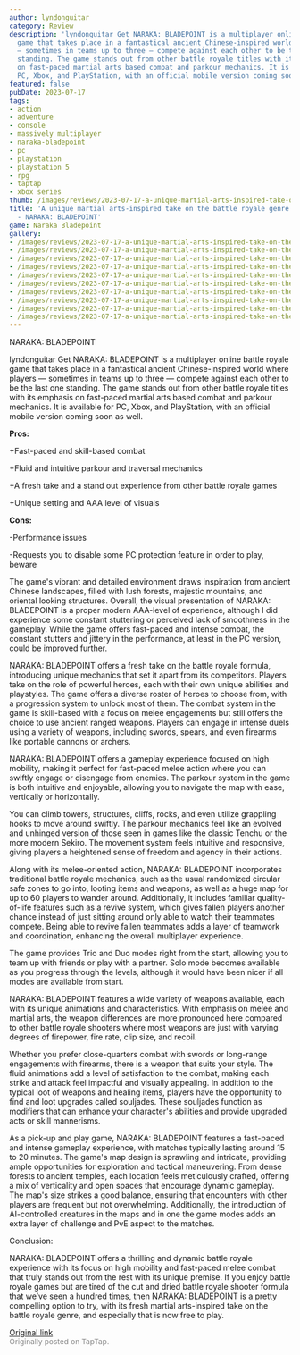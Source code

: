 ```yaml
---
author: lyndonguitar
category: Review
description: 'lyndonguitar Get NARAKA: BLADEPOINT is a multiplayer online battle royale
  game that takes place in a fantastical ancient Chinese-inspired world where players
  — sometimes in teams up to three — compete against each other to be the last one
  standing. The game stands out from other battle royale titles with its emphasis
  on fast-paced martial arts based combat and parkour mechanics. It is available for
  PC, Xbox, and PlayStation, with an official mobile version coming soon as well.'
featured: false
pubDate: 2023-07-17
tags:
- action
- adventure
- console
- massively multiplayer
- naraka-bladepoint
- pc
- playstation
- playstation 5
- rpg
- taptap
- xbox series
thumb: /images/reviews/2023-07-17-a-unique-martial-arts-inspired-take-on-the-battle-royale-genre--full-review---naraka-blad-0.avif
title: 'A unique martial arts-inspired take on the battle royale genre | Full Review
  - NARAKA: BLADEPOINT'
game: Naraka Bladepoint
gallery:
- /images/reviews/2023-07-17-a-unique-martial-arts-inspired-take-on-the-battle-royale-genre--full-review---naraka-blad-0.avif
- /images/reviews/2023-07-17-a-unique-martial-arts-inspired-take-on-the-battle-royale-genre--full-review---naraka-blad-1.avif
- /images/reviews/2023-07-17-a-unique-martial-arts-inspired-take-on-the-battle-royale-genre--full-review---naraka-blad-2.avif
- /images/reviews/2023-07-17-a-unique-martial-arts-inspired-take-on-the-battle-royale-genre--full-review---naraka-blad-3.avif
- /images/reviews/2023-07-17-a-unique-martial-arts-inspired-take-on-the-battle-royale-genre--full-review---naraka-blad-4.avif
- /images/reviews/2023-07-17-a-unique-martial-arts-inspired-take-on-the-battle-royale-genre--full-review---naraka-blad-5.avif
- /images/reviews/2023-07-17-a-unique-martial-arts-inspired-take-on-the-battle-royale-genre--full-review---naraka-blad-6.avif
- /images/reviews/2023-07-17-a-unique-martial-arts-inspired-take-on-the-battle-royale-genre--full-review---naraka-blad-7.avif
- /images/reviews/2023-07-17-a-unique-martial-arts-inspired-take-on-the-battle-royale-genre--full-review---naraka-blad-8.avif
- /images/reviews/2023-07-17-a-unique-martial-arts-inspired-take-on-the-battle-royale-genre--full-review---naraka-blad-9.avif
---
```

NARAKA: BLADEPOINT

lyndonguitar
Get
NARAKA: BLADEPOINT is a multiplayer online battle royale game that takes place in a fantastical ancient Chinese-inspired world where players — sometimes in teams up to three — compete against each other to be the last one standing. The game stands out from other battle royale titles with its emphasis on fast-paced martial arts based combat and parkour mechanics. It is available for PC, Xbox, and PlayStation, with an official mobile version coming soon as well.


**Pros:**


+Fast-paced and skill-based combat

+Fluid and intuitive parkour and traversal mechanics

+A fresh take and a stand out experience from other battle royale games

+Unique setting and AAA level of visuals


**Cons:**


-Performance issues

-Requests you to disable some PC protection feature in order to play, beware

The game's vibrant and detailed environment draws inspiration from ancient Chinese landscapes, filled with lush forests, majestic mountains, and oriental looking structures. Overall, the visual presentation of NARAKA: BLADEPOINT is a proper modern AAA-level of experience, although I did experience some constant stuttering or perceived lack of smoothness in the gameplay. While the game offers fast-paced and intense combat, the constant stutters and jittery in the performance, at least in the PC version, could be improved further.

NARAKA: BLADEPOINT offers a fresh take on the battle royale formula, introducing unique mechanics that set it apart from its competitors. Players take on the role of powerful heroes, each with their own unique abilities and playstyles. The game offers a diverse roster of heroes to choose from, with a progression system to unlock most of them. The combat system in the game is skill-based with a focus on melee engagements but still offers the choice to use ancient ranged weapons. Players can engage in intense duels using a variety of weapons, including swords, spears, and even firearms like portable cannons or archers.

NARAKA: BLADEPOINT offers a gameplay experience focused on high mobility, making it perfect for fast-paced melee action where you can swiftly engage or disengage from enemies. The parkour system in the game is both intuitive and enjoyable, allowing you to navigate the map with ease, vertically or horizontally.

You can climb towers, structures, cliffs, rocks, and even utilize grappling hooks to move around swiftly. The parkour mechanics feel like an evolved and unhinged version of those seen in games like the classic Tenchu or the more modern Sekiro. The movement system feels intuitive and responsive, giving players a heightened sense of freedom and agency in their actions.

Along with its melee-oriented action, NARAKA: BLADEPOINT incorporates traditional battle royale mechanics, such as the usual randomized circular safe zones to go into, looting items and weapons, as well as a huge map for up to 60 players to wander around. Additionally, it includes familiar quality-of-life features such as a revive system, which gives fallen players another chance instead of just sitting around only able to watch their teammates compete. Being able to revive fallen teammates adds a layer of teamwork and coordination, enhancing the overall multiplayer experience.

The game provides Trio and Duo modes right from the start, allowing you to team up with friends or play with a partner. Solo mode becomes available as you progress through the levels, although it would have been nicer if all modes are available from start.

NARAKA: BLADEPOINT features a wide variety of weapons available, each with its unique animations and characteristics. With emphasis on melee and martial arts, the weapon differences are more pronounced here compared to other battle royale shooters where most weapons are just with varying degrees of firepower, fire rate, clip size, and recoil.

Whether you prefer close-quarters combat with swords or long-range engagements with firearms, there is a weapon that suits your style. The fluid animations add a level of satisfaction to the combat, making each strike and attack feel impactful and visually appealing. In addition to the typical loot of weapons and healing items, players have the opportunity to find and loot upgrades called souljades. These souljades function as modifiers that can enhance your character's abilities and provide upgraded acts or skill mannerisms.

As a pick-up and play game, NARAKA: BLADEPOINT features a fast-paced and intense gameplay experience, with matches typically lasting around 15 to 20 minutes. The game's map design is sprawling and intricate, providing ample opportunities for exploration and tactical maneuvering. From dense forests to ancient temples, each location feels meticulously crafted, offering a mix of verticality and open spaces that encourage dynamic gameplay. The map's size strikes a good balance, ensuring that encounters with other players are frequent but not overwhelming. Additionally, the introduction of AI-controlled creatures in the maps and in one the game modes adds an extra layer of challenge and PvE aspect to the matches.

Conclusion:

NARAKA: BLADEPOINT offers a thrilling and dynamic battle royale experience with its focus on high mobility and fast-paced melee combat that truly stands out from the rest with its unique premise. If you enjoy battle royale games but are tired of the cut and dried battle royale shooter formula that we’ve seen a hundred times, then NARAKA: BLADEPOINT is a pretty compelling option to try, with its fresh martial arts-inspired take on the battle royale genre, and especially that is now free to play.

[Original link](https://m.taptap.io/post/6012973?share_id=710001d67361&utm_medium=share&utm_source=discord)<br><span style="font-size: 0.95em; color: #888;">Originally posted on TapTap.</span>